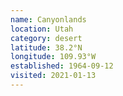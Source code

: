 ```yaml
---
name: Canyonlands
location: Utah
category: desert
latitude: 38.2°N
longitude: 109.93°W
established: 1964-09-12
visited: 2021-01-13
---
```

